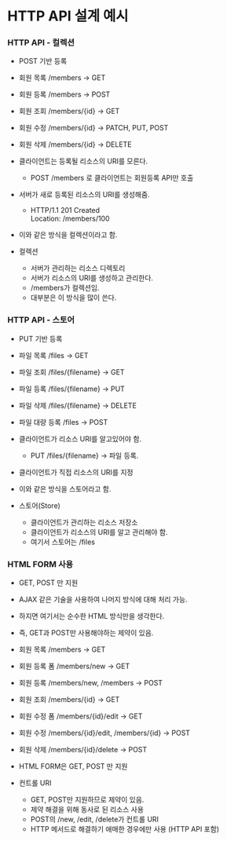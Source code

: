 # HTTP API 설계 예시

### HTTP API - 컬렉션
* POST 기반 등록


* 회원 목록 /members -> GET
* 회원 등록 /members -> POST
* 회원 조회 /members/{id} -> GET
* 회원 수정 /members/{id} -> PATCH, PUT, POST
* 회원 삭제 /members/{id} -> DELETE


* 클라이언트는 등록될 리소스의 URI를 모른다.
  * POST /members 로 클라이언트는 회원등록 API만 호출
* 서버가 새로 등록된 리소스의 URI를 생성해줌.
  * HTTP/1.1 201 Created\
    Location: /members/100
* 이와 같은 방식을 컬렉션이라고 함.
* 컬렉션
  * 서버가 관리하는 리소스 디렉토리
  * 서버가 리소스의 URI를 생성하고 관리한다.
  * /members가 컬렉션임.
  * 대부분은 이 방식을 많이 쓴다.

### HTTP API - 스토어
* PUT 기반 등록


* 파일 목록 /files -> GET
* 파일 조회 /files/{filename} -> GET
* 파일 등록 /files/{filename} -> PUT
* 파일 삭제 /files/{filename} -> DELETE
* 파일 대량 등록 /files -> POST


* 클라이언트가 리소스 URI를 알고있어야 함.
  * PUT /files/{filename} -> 파일 등록.
* 클라이언트가 직접 리소스의 URI를 지정
* 이와 같은 방식을 스토어라고 함.
* 스토어(Store)
  * 클라이언트가 관리하는 리소스 저장소
  * 클라이언트가 리소스의 URI를 알고 관리해야 함.
  * 여기서 스토어는 /files

### HTML FORM 사용
* GET, POST 만 지원
* AJAX 같은 기술을 사용하여 나머지 방식에 대해 처리 가능.
* 하지면 여기서는 순수한 HTML 방식만을 생각한다.
* 즉, GET과 POST만 사용해야하는 제약이 있음.


* 회원 목록 /members -> GET
* 회원 등록 폼 /members/new -> GET
* 회원 등록 /members/new, /members -> POST
* 회원 조회 /members/{id} -> GET
* 회원 수정 폼 /members/{id}/edit -> GET
* 회원 수정 /members/{id}/edit, /members/{id} -> POST
* 회원 삭제 /members/{id}/delete -> POST


* HTML FORM은 GET, POST 만 지원
* 컨트롤 URI
  * GET, POST만 지원하므로 제약이 있음.
  * 제약 해결을 위해 동사로 된 리소스 사용
  * POST의 /new, /edit, /delete가 컨트롤 URI
  * HTTP 메서드로 해결하기 애매한 경우에만 사용 (HTTP API 포함)

